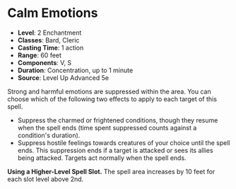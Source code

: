 # Calm Emotions

- **Level**: 2 Enchantment
- **Classes**: Bard, Cleric
- **Casting Time**: 1 action
- **Range**: 60 feet
- **Components**: V, S
- **Duration**: Concentration, up to 1 minute
- **Source**: Level Up Advanced 5e

Strong and harmful emotions are suppressed within the area. You can choose which of the following two effects to apply to each target of this spell.

* Suppress the charmed or frightened conditions, though they resume when the spell ends (time spent suppressed counts against a condition's duration).
* Suppress hostile feelings towards creatures of your choice until the spell ends. This suppression ends if a target is attacked or sees its allies being attacked. Targets act normally when the spell ends.

**Using a Higher-Level Spell Slot.** The spell area increases by 10 feet for each slot level above 2nd.
